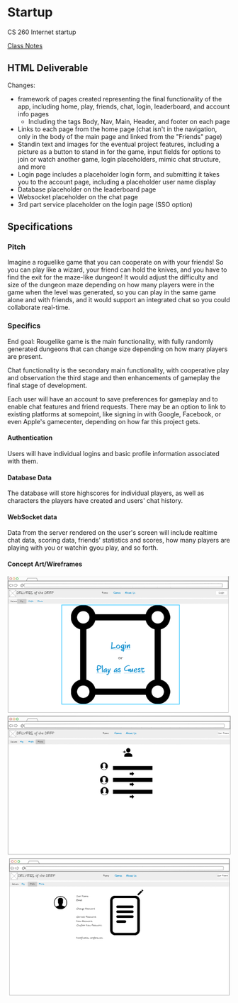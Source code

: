 # Startup
CS 260 Internet startup

[Class Notes](notes.md)

## HTML Deliverable
Changes:
 - framework of pages created representing the final functionality of the app, including home, play, friends, chat, login, leaderboard, and account info pages
   - Including the tags Body, Nav, Main, Header, and footer on each page
 - Links to each page from the home page (chat isn't in the navigation, only in the body of the main page and linked from the "Friends" page)
 - Standin text and images for the eventual project features, including a picture as a button to stand in for the game, input fields for options to join or watch another game, login placeholders, mimic chat structure, and more
 - Login page includes a placeholder login form, and submitting it takes you to the account page, including a placeholder user name display
 - Database placeholder on the leaderboard page
 - Websocket placeholder on the chat page
 - 3rd part service placeholder on the login page (SSO option)

## Specifications

### Pitch

Imagine a roguelike game that you can cooperate on with your friends! So you can play like a wizard, your friend can hold the knives, and you have to find the exit for the maze-like dungeon! It would adjust the difficulty and size of the dungeon maze depending on how many players were in the game when the level was generated, so you can play in the same game alone and with friends, and it would support an integrated chat so you could collaborate real-time.

### Specifics

End goal:
Rougelike game is the main functionality, with fully randomly generated dungeons that can change size depending on how many players are present.

Chat functionality is the secondary main functionality, with cooperative play and observation the third stage and then enhancements of gameplay the  final stage of development.

Each user will have an account to save preferences for gameplay and to enable chat features and friend requests. There may be an option to link to existing platforms at somepoint, like signing in with Google, Facebook, or even Apple's gamecenter, depending on how far this project gets.

#### Authentication
Users will have individual logins and basic profile information associated with them.

#### Database Data
The database will store highscores for individual players, as well as characters the players have created and users' chat history.

#### WebSocket data
Data from the server rendered on the user's screen will include realtime chat data, scoring data, friends' statistics and scores, how many players are playing with you or watchin gyou play, and so forth.

#### Concept Art/Wireframes
![Main Page (not logged in)](/Startup/ConceptArt/MainPageLoggedOut.png)
![Friends Page](/Startup/ConceptArt/FriendsPage.png)
![Profile Page](/Startup/ConceptArt/ProfilePage.png)